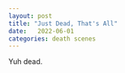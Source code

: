 ```yaml
---
layout: post
title: "Just Dead, That's All"
date:   2022-06-01
categories: death scenes
---
```

Yuh dead.
